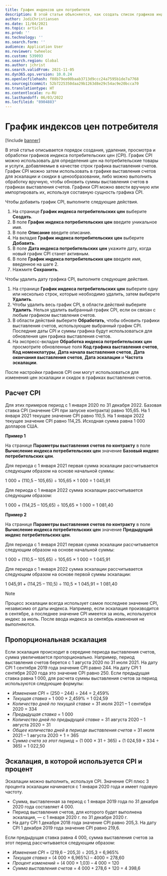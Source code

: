 ```yaml
---
title: График индексов цен потребителя
description: В этой статье объясняется, как создать список графиков индекса потребительских цен (CPI), получаемых через Интернет, чтобы определить расходы на эскалацию в выставлении счетов по подпискам.
author: JodiChristiansen
ms.date: 11/04/2021
ms.topic: article
ms.prod: ''
ms.technology: ''
ms.search.form: ''
audience: Application User
ms.reviewer: twheeloc
ms.custom: 539093
ms.search.region: Global
ms.author: jchrist
ms.search.validFrom: 2021-11-05
ms.dyn365.ops.version: 10.0.24
ms.openlocfilehash: f08b79ee00baab3713d9ccc24a7595b1de7a7768
ms.sourcegitcommit: 52b7225350daa29b1263d8e29c54ac9e20bcca70
ms.translationtype: HT
ms.contentlocale: ru-RU
ms.lasthandoff: 06/03/2022
ms.locfileid: "8904883"
---
```

# <a name="consumer-price-index-schedule"></a>График индексов цен потребителя

[!include [banner](../includes/banner.md)]

В этой статье описывается порядок создания, удаления, просмотра и обработки графиков индекса потребительских цен (CPI). График CPI можно использовать для определения цен на потребительские товары и услуги, добавляемые в качестве строк графика выставления счетов. График CPI можно затем использовать в графике выставления счетов для эскалации и скидки в ценообразовании, либо можно выполнить обработку вручную, чтобы обновить суммы выставления счетов в графиках выставления счетов. Графики CPI можно ввести вручную или импортировать их, используя составную сущность графика CPI.

Чтобы добавить график CPI, выполните следующие действия.

1. На странице **График индекса потребительских цен** выберите **Создать**.
2. В поле **График индекса потребительских цен** введите уникальное имя.
3. В поле **Описание** введите описание.
4. На вкладке **График индекса потребительских цен** выберите **Добавить**.
5. В поле **Дата индекса потребительских цен** укажите дату, когда новый график CPI станет активным.
6. В поле **График индекса потребительских цен** введите имя, введенное на шаге 2.
7. Нажмите **Сохранить**.

Чтобы удалить дату графика CPI, выполните следующие действия.

1. На странице **График индекса потребительских цен** выберите одну или несколько строк, которые необходимо удалить, затем выберите **Удалить**.
2. Чтобы удалить весь график CPI, в области действий выберите **Удалить**. Нельзя удалить выбранный график CPI, если он связан с любым графиком выставления счетов.
3. В области действий выберите **Обработать**, чтобы обновить графики выставления счетов, использующие выбранный график CPI. Последние даты CPI и суммы графика будут использоваться для обновления цен графика выставления счетов.
4. На экспресс-вкладке **Обработка индекса потребительских цен** просмотрите обновленные поля **Код графика выставления счетов**, **Код номенклатуры**, **Дата начала выставления счетов**, **Дата окончания выставления счетов**, **Дата эскалации** и **Частота эскалации**.

После настройки графиков CPI они могут использоваться для изменения цен эскалации и скидок в графиках выставления счетов.

## <a name="cpi-calculation"></a>Расчет CPI

Для этих примеров период с 1 января 2020 по 31 декабря 2022. Базовая ставка CPI (значение CPI при запуске контракта) равно 105,65. На 1 января 2021 текущее значение CPI равно 110,5. На 1 января 2022 текущее значение CPI равно 114,25. Исходная сумма равна 1 000 долларов США.

**Пример 1**

На странице **Параметры выставления счетов по контракту** в поле **Вычисление индекса потребительских цен** значение **Базовый индекс потребительских цен**.

Для периода с 1 января 2021 первая сумма эскалации рассчитывается следующим образом на основе начальной суммы:

1 000 + (110,5 – 105,65) &divide; 105,65 &times; 1 000 = 1 045,91

Для периода с 1 января 2022 сумма эскалации рассчитывается следующим образом:

1 000 + (114,25 – 105,65) &divide; 105,65 &times; 1 000 = 1 081,40

**Пример 2**

На странице **Параметры выставления счетов по контракту** в поле **Вычисление индекса потребительских цен** значение **Предыдущий индекс потребительских цен**.

Для периода с 1 января 2021 первая сумма эскалации рассчитывается следующим образом на основе начальной суммы:

1 000 + (110,5 – 105,65) &divide; 105,65 &times; 1 000 = 1 045,91

Для периода с 1 января 2022 сумма эскалации рассчитывается следующим образом на основе первой суммы эскалации:

1 045,91 + (114,25 – 110,5) &divide; 110,5 &times; 1 045,91 = 1 081,40

> [!NOTE]
> Процесс эскалации всегда использует самое последнее значение CPI, независимо от даты индекса. Например, если эскалация производится в сентябре, а последнее значение CPI имеется за июль, используется индекс за июль. После ввода индекса за сентябрь изменения не выполняются.

## <a name="prorated-escalation"></a>Пропорциональная эскалация

Если эскалация происходит в середине периода выставления счетов, сумма увеличивается пропорционально. Например, период выставления счетов берется с 1 августа 2020 по 31 июля 2021. На дату CPI 1 сентября 2019 года значение CPI равно 244. На дату CPI 1 сентября 2020 года это значение CPI равно 250. Если предыдущая ставка равна 1 000, для расчета суммы выставления счетов за период используются следующие формулы:

* *Изменения CPI* = (250 – 244) &divide; 244 = 2,459%
* *Текущая ставка* = 1 000 &times; 2,459% = 1 024,59
* *Количество дней по текущей ставке* = 31 июля 2021 – 1 сентября 2020 = 334
* *Предыдущая ставка* = 1 000
* *Количество дней по предыдущей ставке* = 31 августа 2020 – 1 августа 2020 = 31
* *Общее количество дней в периоде выставления счетов* = 31 июля 2021 – 1 августа 2020 + 1 = 365
* *Сумма счета за этот период* = (1 000 &times; 31 &divide; 365) + (1 024,59 &times; 334 &divide; 365) = 1 022,50

## <a name="escalation-that-uses-the-cpi-and-percentage"></a>Эскалация, в которой используется CPI и процент

Эскалации можно выполнить, используя CPI. Значение CPI плюс 3 процента эскалации начинается с 1 января 2020 года и имеет годовую частоту.

- Сумма, выставленная за период с 1 января 2019 года по 31 декабря 2020 года составляет 4 000.
- Период выставления счетов, для которого будет выполнена эскалация, — с 1 января 2020 г. по 31 декабря 2020 г.
- На дату CPI 1 декабря 2018 года значение CPI равно 205,3. На дату CPI 1 декабря 2019 года значение CPI равно 219,6.

Если предыдущая ставка равна 4 000, сумма выставления счетов за этот период рассчитывается следующим образом:

- *Изменения CPI* = (219,6 – 205,3) &divide; 205,3 = 6,965%
- *Текущая ставка* = (4 000 &times; 6,965%) – 4000 = 278,60
- *Процент изменений* = (4 000 &times; 1,03) – 4 000 = 120
- *Сумма выставления счетов* = 4 000 + 278,6 + 120 = 4 398,6
